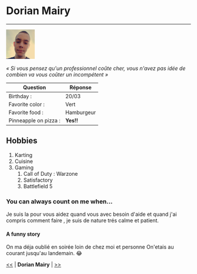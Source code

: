 # Dorian Mairy #
---------------
<img src="image.jpg" widht="100" height="80">

*« Si vous pensez qu'un professionnel coûte cher, vous n'avez pas idée de combien va vous coûter un incompétent »*


| Question | Réponse |
| ----------- | ----------- |
| Birthday : | 20/03 |
| Favorite color : | Vert |
| Favorite food : | Hamburgeur |
| Pinneapple on pizza : | **Yes!!** |

## Hobbies ##

1. Karting
2. Cuisine
3. Gaming
    1. Call of Duty : Warzone
    2. Satisfactory
    3. Battlefield 5

### You can always count on me when... ###

Je suis la pour vous aidez quand vous avec besoin d'aide et quand 
j'ai compris comment faire , je suis de nature trés calme et patient.

#### A funny story ####

On ma déja oublié en soirée loin de chez moi et personne 
On'etais au courant jusqu'au landemain. :joy:

[<<](https://github.com/luuduc34/markdown-challenge/blob/main/README.md) | **Dorian Mairy** | [>>](https://github.com/QuentinMotte/markdown-challenge/blob/main/README.md)
